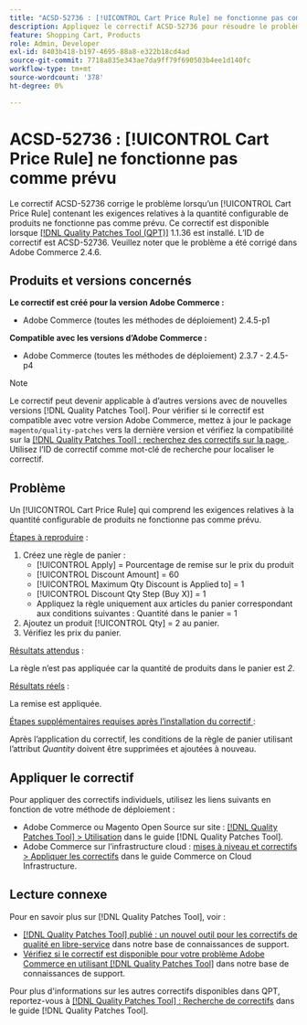 ```yaml
---
title: "ACSD-52736 : [!UICONTROL Cart Price Rule] ne fonctionne pas comme prévu"
description: Appliquez le correctif ACSD-52736 pour résoudre le problème Adobe Commerce lorsqu’un [!UICONTROL Cart Price Rule] contenant les exigences relatives à la quantité configurable de produits ne fonctionne pas comme prévu.
feature: Shopping Cart, Products
role: Admin, Developer
exl-id: 8403b418-b197-4695-88a8-e322b18cd4ad
source-git-commit: 7718a835e343ae7da9ff79f690503b4ee1d140fc
workflow-type: tm+mt
source-wordcount: '378'
ht-degree: 0%

---
```


# ACSD-52736 : [!UICONTROL Cart Price Rule] ne fonctionne pas comme prévu

Le correctif ACSD-52736 corrige le problème lorsqu’un [!UICONTROL Cart Price Rule] contenant les exigences relatives à la quantité configurable de produits ne fonctionne pas comme prévu. Ce correctif est disponible lorsque [[!DNL Quality Patches Tool (QPT)]](/help/announcements/adobe-commerce-announcements/magento-quality-patches-released-new-tool-to-self-serve-quality-patches.md) 1.1.36 est installé. L’ID de correctif est ACSD-52736. Veuillez noter que le problème a été corrigé dans Adobe Commerce 2.4.6.

## Produits et versions concernés

**Le correctif est créé pour la version Adobe Commerce :**

* Adobe Commerce (toutes les méthodes de déploiement) 2.4.5-p1

**Compatible avec les versions d’Adobe Commerce :**

* Adobe Commerce (toutes les méthodes de déploiement) 2.3.7 - 2.4.5-p4

>[!NOTE]
>
>Le correctif peut devenir applicable à d’autres versions avec de nouvelles versions [!DNL Quality Patches Tool]. Pour vérifier si le correctif est compatible avec votre version Adobe Commerce, mettez à jour le package `magento/quality-patches` vers la dernière version et vérifiez la compatibilité sur la [[!DNL Quality Patches Tool] : recherchez des correctifs sur la page ](https://experienceleague.adobe.com/tools/commerce-quality-patches/index.html?lang=fr). Utilisez l’ID de correctif comme mot-clé de recherche pour localiser le correctif.

## Problème

Un [!UICONTROL Cart Price Rule] qui comprend les exigences relatives à la quantité configurable de produits ne fonctionne pas comme prévu.

<u>Étapes à reproduire</u> :

1. Créez une règle de panier :
   * [!UICONTROL Apply] = Pourcentage de remise sur le prix du produit
   * [!UICONTROL Discount Amount] = 60
   * [!UICONTROL Maximum Qty Discount is Applied to] = 1
   * [!UICONTROL Discount Qty Step (Buy X)] = 1
   * Appliquez la règle uniquement aux articles du panier correspondant aux conditions suivantes : Quantité dans le panier = 1
2. Ajoutez un produit [!UICONTROL Qty] = 2 au panier.
3. Vérifiez les prix du panier.

<u>Résultats attendus</u> :

La règle n’est pas appliquée car la quantité de produits dans le panier est *2*.

<u>Résultats réels</u> :

La remise est appliquée.

<u> Étapes supplémentaires requises après l’installation du correctif </u> :

Après l’application du correctif, les conditions de la règle de panier utilisant l’attribut *Quantity* doivent être supprimées et ajoutées à nouveau.

## Appliquer le correctif

Pour appliquer des correctifs individuels, utilisez les liens suivants en fonction de votre méthode de déploiement :

* Adobe Commerce ou Magento Open Source sur site : [[!DNL Quality Patches Tool] > Utilisation](https://experienceleague.adobe.com/docs/commerce-operations/tools/quality-patches-tool/usage.html?lang=fr) dans le guide [!DNL Quality Patches Tool].
* Adobe Commerce sur l’infrastructure cloud : [mises à niveau et correctifs > Appliquer les correctifs](https://experienceleague.adobe.com/docs/commerce-cloud-service/user-guide/develop/upgrade/apply-patches.html?lang=fr) dans le guide Commerce on Cloud Infrastructure.

## Lecture connexe

Pour en savoir plus sur [!DNL Quality Patches Tool], voir :

* [[!DNL Quality Patches Tool] publié : un nouvel outil pour les correctifs de qualité en libre-service](/help/announcements/adobe-commerce-announcements/magento-quality-patches-released-new-tool-to-self-serve-quality-patches.md) dans notre base de connaissances de support.
* [Vérifiez si le correctif est disponible pour votre problème Adobe Commerce en utilisant  [!DNL Quality Patches Tool]](/help/support-tools/patches-available-in-qpt-tool/check-patch-for-magento-issue-with-magento-quality-patches.md) dans notre base de connaissances de support.

Pour plus d&#39;informations sur les autres correctifs disponibles dans QPT, reportez-vous à [[!DNL Quality Patches Tool] : Recherche de correctifs](https://experienceleague.adobe.com/tools/commerce-quality-patches/index.html?lang=fr) dans le guide [!DNL Quality Patches Tool].
